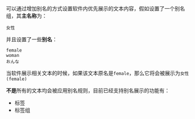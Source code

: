 可以通过增加别名的方式设置软件内优先展示的文本内容，假如设置了一个别名组，其**主名称**为：

```
女性
```

并且设置了一些**别名**：

```
female
woman
おんな
```

当软件展示相关文本的时候，如果该文本原名是`female`，那么它将会被展示为`女性(female)`

**不是**所有的文本均会被应用别名规则，目前已经支持别名展示的功能有：

+ 标签
+ 标签组